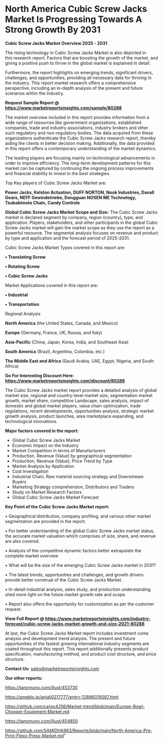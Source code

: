 # North America Cubic Screw Jacks Market Is Progressing Towards A Strong Growth By 2031

<Strong> Cubic Screw Jacks Market Overview 2025 - 2031</strong>

The rising technology in Cubic Screw Jacks Market is also depicted in this research report. Factors that are boosting the growth of the market, and giving a positive push to thrive in the global market is explained in detail.

Furthermore, the report highlights on emerging trends, significant drivers, challenges, and opportunities, providing all necessary data for thriving in the industry. This report market research offers a comprehensive perspective, including an in-depth analysis of the present and future scenarios within the industry.

<strong>Request Sample Report @ <a href=https://www.marketreportsinsights.com/sample/80288>https://www.marketreportsinsights.com/sample/80288</a></strong>

The market overview included in this report provides information from a wide range of resources like government organizations, established companies, trade and industry associations, industry brokers and other such regulatory and non-regulatory bodies. The data acquired from these organizations authenticate the Cubic Screw Jacks research report, thereby aiding the clients in better decision making. Additionally, the data provided in this report offers a contemporary understanding of the market dynamics.

The leading players are focusing mainly on technological advancements in order to improve efficiency. The long-term development patterns for this market can be captured by continuing the ongoing process improvements and financial stability to invest in the best strategies.

Top Key players of Cubic Screw Jacks Market are:

<strong>Power Jacks, Kelston Actuation, DUFF NORTON, Nook Industries, Davall Gears, NEFF Gewindetriebe, Dongguan NOSEN ME Technology, Tsubakimoto Chain, Candy Controls</strong>

<strong><b>Global Cubic Screw Jacks Market Scope and Size:</b></strong>
The Cubic Screw Jacks market is declared segment by company, region (country), type, and application. Players, stakeholders, and other participants in the global Cubic Screw Jacks market will gain the market scope as they use the report as a powerful resource. The segmental analysis focuses on revenue and product by type and application and the forecast period of 2025-2031.

Cubic Screw Jacks Market Types covered in this report are:

<strong>• Translating Screw

• Rotating Screw

• Cubic Screw Jacks</strong>

Market Applications covered in this report are:

<strong>• Industrial

• Transportation</strong> 

Regional Analysis

<strong>North America</strong> (the United States, Canada, and Mexico)

<strong>Europe</strong> (Germany, France, UK, Russia, and Italy)

<strong>Asia-Pacific</strong> (China, Japan, Korea, India, and Southeast Asia)

<strong>South America</strong> (Brazil, Argentina, Colombia, etc.)

<strong>The Middle East and Africa</strong> (Saudi Arabia, UAE, Egypt, Nigeria, and South Africa)

<strong>Go For Interesting Discount Here: <a href=https://www.marketreportsinsights.com/discount/80288>https://www.marketreportsinsights.com/discount/80288</a></strong>

The Cubic Screw Jacks market report provides a detailed analysis of global market size, regional and country-level market size, segmentation market growth, market share, competitive Landscape, sales analysis, impact of domestic and global market players, value chain optimization, trade regulations, recent developments, opportunities analysis, strategic market growth analysis, product launches, area marketplace expanding, and technological innovations.

<strong><b>Major factors covered in the report:</b></strong>
<ul>
  <li>Global Cubic Screw Jacks Market </li>
  <li>Economic Impact on the Industry</li>
  <li>Market Competition in terms of Manufacturers</li>
  <li>Production, Revenue (Value) by geographical segmentation</li>
  <li>Production, Revenue (Value), Price Trend by Type</li>
  <li>Market Analysis by Application</li>
  <li>Cost Investigation</li>
  <li>Industrial Chain, Raw material sourcing strategy and Downstream Buyers</li>
  <li>Marketing Strategy comprehension, Distributors and Traders</li>
  <li>Study on Market Research Factors</li>
  <li>Global Cubic Screw Jacks Market Forecast</li>
</ul>

<strong><b>Key Point of the Cubic Screw Jacks Market report:</b></strong>

• Geographical distribution, company profiling, and various other market segmentation are provided in the report.

• For better understanding of the global Cubic Screw Jacks market status, the accurate market valuation which comprises of size, share, and revenue are also covered.

• Analysis of the competitive dynamic factors better extrapolate the complete market overview

• What will be the size of the emerging Cubic Screw Jacks market in 2031?

• The latest trends, opportunities and challenges, and growth drivers provide better construal of the Cubic Screw Jacks Market.

• In-detail industrial analysis, sales study, and production understanding shed more light on the future market growth rate and scope.

• Report also offers the opportunity for customization as per the customer request.

<strong><b>View Full Report @ <a href=https://www.marketreportsinsights.com/industry-forecast/cubic-screw-jacks-market-growth-and-size-2021-80288>https://www.marketreportsinsights.com/industry-forecast/cubic-screw-jacks-market-growth-and-size-2021-80288</a></b></strong>


At last, the Cubic Screw Jacks Market report includes investment come analysis and development trend analysis. The present and future opportunities of the fastest growing international industry segments are coated throughout this report. This report additionally presents product specification, manufacturing method, and product cost structure, and price structure.

<strong>Contact Us:</strong>
sales@marketreportsinsights.com

<strong>Our other reports:</strong>

<a href=https://tanomuno.com/illust/453730>https://tanomuno.com/illust/453730</a>

<a href=https://ameblo.jp/anjali0217777/entry-12886076587.html>https://ameblo.jp/anjali0217777/entry-12886076587.html</a>

<a href=https://github.com/cargo4256/Market-trend/blob/main/Europe-Bowl-Chopper-Equipment-Market.md>https://github.com/cargo4256/Market-trend/blob/main/Europe-Bowl-Chopper-Equipment-Market.md</a>

<a href=https://tanomuno.com/illust/454850>https://tanomuno.com/illust/454850</a>

<a href=https://github.com/SAMIDHA963/Reports/blob/main/North-America-Pre-Print-Flexo-Press-Market.md>https://github.com/SAMIDHA963/Reports/blob/main/North-America-Pre-Print-Flexo-Press-Market.md</a>"
